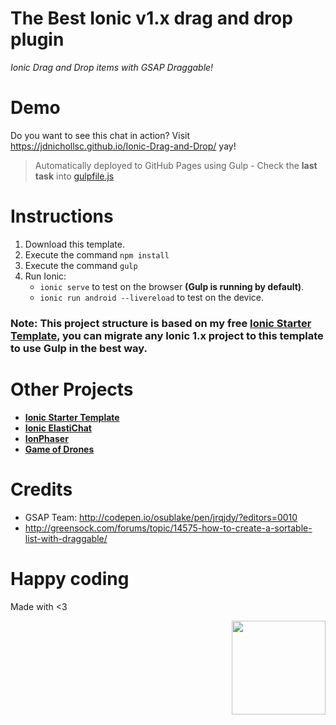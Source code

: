 # **The Best Ionic v1.x drag and drop plugin**

*Ionic Drag and Drop items with GSAP Draggable!*

# Demo

Do you want to see this chat in action? Visit https://jdnichollsc.github.io/Ionic-Drag-and-Drop/ yay!
> Automatically deployed to GitHub Pages using Gulp - Check the **last task** into [gulpfile.js](https://github.com/jdnichollsc/Ionic-Starter-Template/blob/master/gulpfile.js)

# Instructions

1. Download this template.
2. Execute the command `npm install`
3. Execute the command `gulp`
4. Run Ionic: 
   - `ionic serve` to test on the browser **(Gulp is running by default)**.
   - `ionic run android --livereload` to test on the device.
   
### **Note**: This project structure is based on my free **[Ionic Starter Template](http://market.ionic.io/starters/ionic-starter-template)**, you can migrate any Ionic 1.x project to this template to use Gulp in the best way. 

# Other Projects
- **[Ionic Starter Template](http://market.ionic.io/starters/ionic-starter-template)**
- **[Ionic ElastiChat](https://jdnichollsc.github.io/Ionic-ElastiChat-with-Images/)**
- **[IonPhaser](http://market.ionic.io/plugins/ionphaser)**
- **[Game of Drones](https://github.com/jdnichollsc/Game-of-Drones)**

# Credits
- GSAP Team: http://codepen.io/osublake/pen/jrqjdy/?editors=0010
- http://greensock.com/forums/topic/14575-how-to-create-a-sortable-list-with-draggable/

# Happy coding
Made with <3

<img width="150px" src="http://phaser.azurewebsites.net/assets/nicholls.png" align="right">
